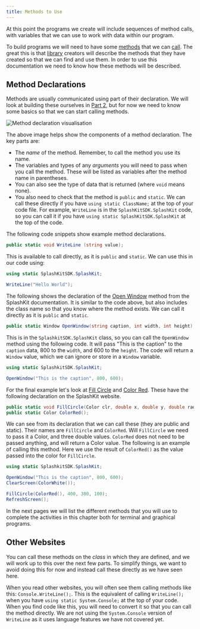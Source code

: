 ```yaml
---
title: Methods to Use
---
```


At this point the programs we create will include sequences of method calls, with variables that we can use to work with data within our program.

To build programs we will need to have some [methods](/book/part-1-instructions/1-sequence-and-data/2-trailside/02-method) that we can [call](/book/part-1-instructions/1-sequence-and-data/2-trailside/03-method-call). The great this is that [library](/book/part-1-instructions/1-sequence-and-data/2-trailside/10-library) creators will describe the methods that they have created so that we can find and use them. In order to use this documentation we need to know how these methods will be described.

## Method Declarations

Methods are usually communicated using part of their declaration. We will look at building these ourselves in [Part 2](/book/part-2-organised-code/2-organising-code/0-overview), but for now we need to know some basics so that we can start calling methods.

![Method declaration visualisation](./images/method-decl.png)

The above image helps show the components of a method declaration. The key parts are:

- The *name* of the method. Remember, to call the method you use its name.
- The variables and types of any *arguments* you will need to pass when you call the method. These will be listed as variables after the method name in parentheses.
- You can also see the type of data that is returned (where `void` means none).
- You also need to check that the method is `public` and `static`. We can call these directly if you have `using static ClassName;` at the top of your code file. For example, `WriteLine` is in the `SplashKitSDK.SplashKit` code, so you can call it if you have `using static SplashKitSDK.SplashKit` at the top of the code.

The following code snippets show example method declarations.

```cs
public static void WriteLine (string value);
```

This is available to call directly, as it is `public` and `static`. We can use this in our code using:

```cs
using static SplashKitSDK.SplashKit;

WriteLine("Hello World");
```

The following shows the declaration of the [Open Window](https://splashkit.io/api/windows/#open-window) method from the SplashKit documentation. It is similar to the code above, but also includes the class name so that you know where the method exists. We can call it directly as it is `public` and `static`.

```cs
public static Window OpenWindow(string caption, int width, int height);
```

This is in the `SplashkitSDK.SplashKit` class, so you can call the `OpenWindow` method using the following code. It will pass "This is the caption" to the `caption` data, 800 to the `width`, and 600 to the `height`. The code will return a `Window` value, which we can ignore or store in a `Window` variable.

```cs
using static SplashkitSDK.SplashKit;

OpenWindow("This is the caption", 800, 600);
```

For the final example let's look at [Fill Circle](https://splashkit.io/api/graphics/#fill-circle) and [Color Red](https://splashkit.io/api/color/#color-red). These have the following declaration on the SplashKit website.

```cs
public static void FillCircle(Color clr, double x, double y, double radius);
public static Color ColorRed();
```

We can see from its declaration that we can call these (they are public and static). Their names are `FillCircle` and `ColorRed`. Will `FillCircle` we need to pass it a Color, and three double values. `ColorRed` does not need to be passed anything, and will return a Color value. The following is an example of calling this method. Here we use the result of `ColorRed()` as the value passed into the color for `FillCircle`.

```cs
using static SplashkitSDK.SplashKit;

OpenWindow("This is the caption", 800, 600);
ClearScreen(ColorWhite());

FillCircle(ColorRed(), 400, 300, 100);
RefreshScreen();
```

In the next pages we will list the different methods that you will use to complete the activities in this chapter both for terminal and graphical programs.

## Other Websites

You can call these methods on the *class* in which they are defined, and we will work up to this over the next few parts. To simplify things, we want to avoid doing this for now and instead call these directly as we have seen here.

When you read other websites, you will often see them calling methods like this: `Console.WriteLine();`. This is the equivalent of calling `WriteLine();` when you have `using static System.Console;` at the top of your code. When you find code like this, you will need to convert it so that you can call the method directly. We are not using the `System.Console` version of `WriteLine` as it uses language features we have not covered yet.
